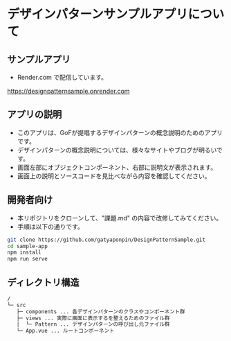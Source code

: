 # デザインパターンサンプルアプリについて

## サンプルアプリ

- Render.com で配信しています。

<https://designpatternsample.onrender.com>

## アプリの説明

- このアプリは、GoFが提唱するデザインパターンの概念説明のためのアプリです。
- デザインパターンの概念説明については、様々なサイトやブログが明るいです。
- 画面左部にオブジェクトコンポーネント、右部に説明文が表示されます。
- 画面上の説明とソースコードを見比べながら内容を確認してください。

## 開発者向け

- 本リポジトリをクローンして、"課題.md" の内容で改修してみてください。
- 手順は以下の通りです。

```bash
git clone https://github.com/gatyaponpin/DesignPatternSample.git
cd sample-app
npm install
npm run serve
```

## ディレクトリ構造

```txt
/
└─ src
   ├─ components ... 各デザインパターンのクラスやコンポーネント群
   ├─ views ... 実際に画面に表示するを整えるためのファイル群
   |  └─ Pattern ... デザインパターンの呼び出し元ファイル群
   └─ App.vue ... ルートコンポーネント
```
